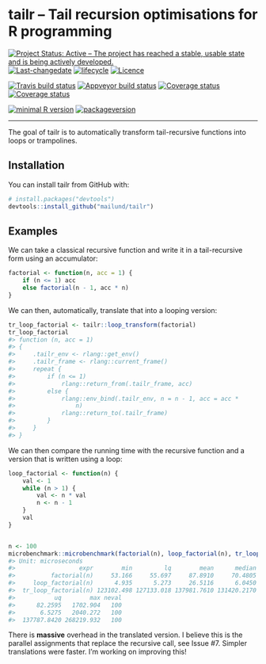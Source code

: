 
<!-- README.md is generated from README.Rmd. Please edit that file -->

# tailr – Tail recursion optimisations for R programming

[![Project Status: Active – The project has reached a stable, usable
state and is being actively
developed.](http://www.repostatus.org/badges/latest/active.svg)](http://www.repostatus.org/#active)
[![Last-changedate](https://img.shields.io/badge/last%20change-2018--02--10-orange.svg)](/commits/master)
[![lifecycle](http://img.shields.io/badge/lifecycle-experimental-orange.svg)](https://www.tidyverse.org/lifecycle/#experimental)
[![Licence](https://img.shields.io/badge/licence-GPL--3-blue.svg)](https://www.gnu.org/licenses/gpl-3.0.en.html)

[![Travis build
status](https://travis-ci.org/mailund/tailr.svg?branch=master)](https://travis-ci.org/mailund/tailr)
[![Appveyor build
status](https://ci.appveyor.com/api/projects/status/1d36yh8klursko82/branch/master?svg=true)](https://ci.appveyor.com/project/mailund/tailr/branch/master)
[![Coverage
status](https://codecov.io/gh/mailund/tailr/branch/master/graph/badge.svg)](https://codecov.io/github/mailund/tailr?branch=master)
[![Coverage
status](http://coveralls.io/repos/github/mailund/tailr/badge.svg?branch=master)](https://coveralls.io/github/mailund/tailr?branch=master)

[![minimal R
version](https://img.shields.io/badge/R%3E%3D-3.1-blue.svg)](https://cran.r-project.org/)
[![packageversion](https://img.shields.io/badge/Package%20version-0.0.0.9000-orange.svg?style=flat-square)](commits/master)
<!--[![CRAN_Status_Badge](http://www.r-pkg.org/badges/version/tailr)](https://cran.r-project.org/package=tailr)
-->

-----

The goal of tailr is to automatically transform tail-recursive functions
into loops or trampolines.

## Installation

You can install tailr from GitHub with:

``` r
# install.packages("devtools")
devtools::install_github("mailund/tailr")
```

## Examples

We can take a classical recursive function and write it in a
tail-recursive form using an accumulator:

``` r
factorial <- function(n, acc = 1) {
    if (n <= 1) acc
    else factorial(n - 1, acc * n)
}
```

We can then, automatically, translate that into a looping version:

``` r
tr_loop_factorial <- tailr::loop_transform(factorial)
tr_loop_factorial
#> function (n, acc = 1) 
#> {
#>     .tailr_env <- rlang::get_env()
#>     .tailr_frame <- rlang::current_frame()
#>     repeat {
#>         if (n <= 1) 
#>             rlang::return_from(.tailr_frame, acc)
#>         else {
#>             rlang::env_bind(.tailr_env, n = n - 1, acc = acc * 
#>                 n)
#>             rlang::return_to(.tailr_frame)
#>         }
#>     }
#> }
```

We can then compare the running time with the recursive function and a
version that is written using a loop:

``` r
loop_factorial <- function(n) {
    val <- 1
    while (n > 1) {
        val <- n * val
        n <- n - 1
    }
    val
}


n <- 100
microbenchmark::microbenchmark(factorial(n), loop_factorial(n), tr_loop_factorial(n))
#> Unit: microseconds
#>                  expr        min         lq        mean      median
#>          factorial(n)     53.166     55.697     87.8910     70.4805
#>     loop_factorial(n)      4.935      5.273     26.5116      6.0450
#>  tr_loop_factorial(n) 123102.498 127133.018 137981.7610 131420.2170
#>           uq        max neval
#>      82.2595   1702.904   100
#>       6.5275   2040.272   100
#>  137787.8420 268219.932   100
```

There is **massive** overhead in the translated version. I believe this
is the parallel assignments that replace the recursive call, see Issue
\#7. Simpler translations were faster. I’m working on improving this\!
